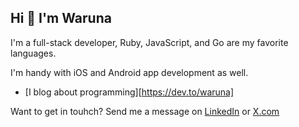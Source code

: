 ## Hi 👋 I'm Waruna

I'm a full-stack developer, Ruby, JavaScript, and Go are my favorite languages.

I'm handy with iOS and Android app development as well.


- [I blog about programming][https://dev.to/waruna]

Want to get in touhch? Send me a message on [LinkedIn](https://www.linkedin.com/in/warunacds) or [X.com](https://x.com/warunacds)
  
<!--
**warunacds/warunacds** is a ✨ _special_ ✨ repository because its `README.md` (this file) appears on your GitHub profile.

Here are some ideas to get you started:

- 🔭 I’m currently working on ...
- 🌱 I’m currently learning ...
- 👯 I’m looking to collaborate on ...
- 🤔 I’m looking for help with ...
- 💬 Ask me about ...
- 📫 How to reach me: ...
- 😄 Pronouns: ...
- ⚡ Fun fact: ...
-->
